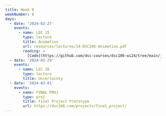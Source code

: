 ```yaml
---
title: Week 8
weekNumber: 8
days:
  - date: '2024-02-27'
    events:
      - name: LEC 15
        type: lecture
        title: Animation
        url: resources/lectures/14-DSC106-Animation.pdf
        reading: >
          [Code](https://github.com/dsc-courses/dsc106-wi24/tree/main/js-lecture/name-grapher)
  - date: '2024-02-29'
    events:
      - name: LEC 16
        type: lecture
        title: Uncertainty
  - date: '2024-03-01'
    events:
      - name: FINAL PROJ
        type: proj
        title: Final Project Prototype
        url: https://dsc106.com/projects/final_project/
---
```

